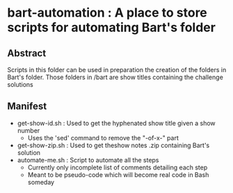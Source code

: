 # bart-automation : A place to store scripts for automating Bart's folder

## Abstract

Scripts in this folder can be used in preparation the creation of the folders
in Bart's folder. Those folders in <repo-root>/bart are show titles containing
the challenge solutions

## Manifest

- get-show-id.sh :  Used to get the hyphenated show title given a show number
  * Uses the 'sed' command to remove the "-of-x-" part
- get-show-zip.sh : Used to get theshow notes .zip containing Bart's solution
- automate-me.sh : Script to automate all the steps
  * Currently only incomplete list of comments detailing each step
  * Meant to be pseudo-code which will become real code in Bash someday
